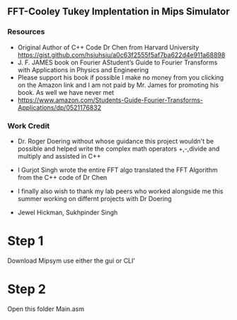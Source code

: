 ## FFT-Cooley Tukey Implentation in Mips Simulator


### Resources

* Original Author of C++ Code Dr Chen from Harvard University https://gist.github.com/hsiuhsiu/a0c63f2555f5af7ba622d4e911a68898
*  J. F. JAMES book on Fourier AStudent’s Guide to Fourier Transforms with Applications in Physics and Engineering
*  Please support his book if possible I make no money from you clicking on the Amazon link and I am not paid by Mr. James for promoting his book. As well we have never met
*  https://www.amazon.com/Students-Guide-Fourier-Transforms-Applications/dp/0521176832
### Work Credit
* Dr. Roger Doering without whose guidance this project wouldn't be possible and helped write the complex math operators +,-,divide and multiply and assisted in C++

* I Gurjot Singh wrote the entire FFT algo translated the FFT Algorithm from the C++ code of Dr Chen
* I finally also wish to thank my lab peers who worked alongside me this summer working on differnt projects with Dr Doering
* Jewel Hickman, Sukhpinder Singh

# Step 1
Download Mipsym use either the gui or CLI'
# Step 2
Open this folder Main.asm









